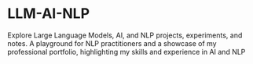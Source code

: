 # LLM-AI-NLP
Explore Large Language Models, AI, and NLP projects, experiments, and notes. A playground for NLP practitioners and a showcase of my professional portfolio, highlighting my skills and experience in AI and NLP
